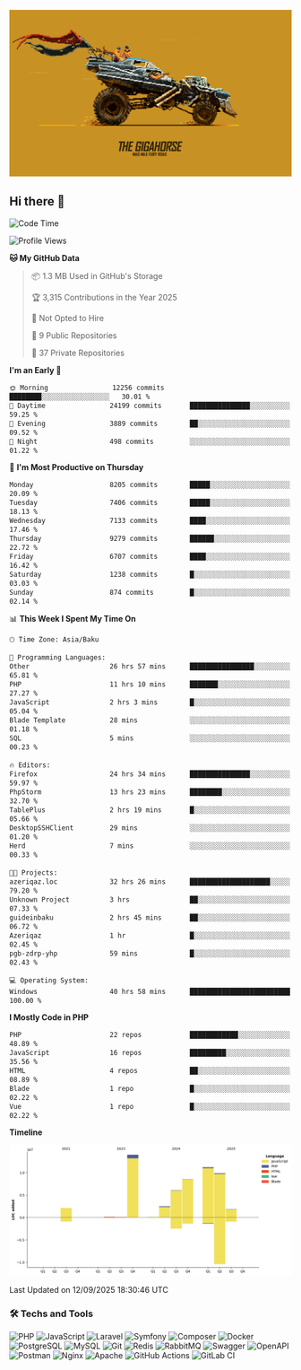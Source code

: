<!--WALLPAPER-->
<p align='center'>
  <img src='assets/wallpapers/11.gif' alt='Banner'>
</p>
<!--/WALLPAPER-->

## Hi there 👋

<!--START_SECTION:waka-->
![Code Time](http://img.shields.io/badge/Code%20Time-279%20hrs%2036%20mins-blue)

![Profile Views](http://img.shields.io/badge/Profile%20Views-0-blue)

**🐱 My GitHub Data** 

> 📦 1.3 MB Used in GitHub's Storage 
 > 
> 🏆 3,315 Contributions in the Year 2025
 > 
> 🚫 Not Opted to Hire
 > 
> 📜 9 Public Repositories 
 > 
> 🔑 37 Private Repositories 
 > 
**I'm an Early 🐤** 

```text
🌞 Morning                12256 commits       ████████░░░░░░░░░░░░░░░░░   30.01 % 
🌆 Daytime                24199 commits       ███████████████░░░░░░░░░░   59.25 % 
🌃 Evening                3889 commits        ██░░░░░░░░░░░░░░░░░░░░░░░   09.52 % 
🌙 Night                  498 commits         ░░░░░░░░░░░░░░░░░░░░░░░░░   01.22 % 
```
📅 **I'm Most Productive on Thursday** 

```text
Monday                   8205 commits        █████░░░░░░░░░░░░░░░░░░░░   20.09 % 
Tuesday                  7406 commits        █████░░░░░░░░░░░░░░░░░░░░   18.13 % 
Wednesday                7133 commits        ████░░░░░░░░░░░░░░░░░░░░░   17.46 % 
Thursday                 9279 commits        ██████░░░░░░░░░░░░░░░░░░░   22.72 % 
Friday                   6707 commits        ████░░░░░░░░░░░░░░░░░░░░░   16.42 % 
Saturday                 1238 commits        █░░░░░░░░░░░░░░░░░░░░░░░░   03.03 % 
Sunday                   874 commits         █░░░░░░░░░░░░░░░░░░░░░░░░   02.14 % 
```


📊 **This Week I Spent My Time On** 

```text
🕑︎ Time Zone: Asia/Baku

💬 Programming Languages: 
Other                    26 hrs 57 mins      ████████████████░░░░░░░░░   65.81 % 
PHP                      11 hrs 10 mins      ███████░░░░░░░░░░░░░░░░░░   27.27 % 
JavaScript               2 hrs 3 mins        █░░░░░░░░░░░░░░░░░░░░░░░░   05.04 % 
Blade Template           28 mins             ░░░░░░░░░░░░░░░░░░░░░░░░░   01.18 % 
SQL                      5 mins              ░░░░░░░░░░░░░░░░░░░░░░░░░   00.23 % 

🔥 Editors: 
Firefox                  24 hrs 34 mins      ███████████████░░░░░░░░░░   59.97 % 
PhpStorm                 13 hrs 23 mins      ████████░░░░░░░░░░░░░░░░░   32.70 % 
TablePlus                2 hrs 19 mins       █░░░░░░░░░░░░░░░░░░░░░░░░   05.66 % 
DesktopSSHClient         29 mins             ░░░░░░░░░░░░░░░░░░░░░░░░░   01.20 % 
Herd                     7 mins              ░░░░░░░░░░░░░░░░░░░░░░░░░   00.33 % 

🐱‍💻 Projects: 
azeriqaz.loc             32 hrs 26 mins      ████████████████████░░░░░   79.20 % 
Unknown Project          3 hrs               ██░░░░░░░░░░░░░░░░░░░░░░░   07.33 % 
guideinbaku              2 hrs 45 mins       ██░░░░░░░░░░░░░░░░░░░░░░░   06.72 % 
Azeriqaz                 1 hr                █░░░░░░░░░░░░░░░░░░░░░░░░   02.45 % 
pgb-zdrp-yhp             59 mins             █░░░░░░░░░░░░░░░░░░░░░░░░   02.43 % 

💻 Operating System: 
Windows                  40 hrs 58 mins      █████████████████████████   100.00 % 
```

**I Mostly Code in PHP** 

```text
PHP                      22 repos            ████████████░░░░░░░░░░░░░   48.89 % 
JavaScript               16 repos            █████████░░░░░░░░░░░░░░░░   35.56 % 
HTML                     4 repos             ██░░░░░░░░░░░░░░░░░░░░░░░   08.89 % 
Blade                    1 repo              █░░░░░░░░░░░░░░░░░░░░░░░░   02.22 % 
Vue                      1 repo              █░░░░░░░░░░░░░░░░░░░░░░░░   02.22 % 
```



**Timeline**

![Lines of Code chart](https://raw.githubusercontent.com/feridnesibzade/feridnesibzade/main/assets/bar_graph.png)


 Last Updated on 12/09/2025 18:30:46 UTC
<!--END_SECTION:waka-->

### 🛠️ Techs and Tools

![PHP](https://img.shields.io/badge/PHP-777BB4?style=for-the-badge&logo=php&logoColor=white)
![JavaScript](https://img.shields.io/badge/JavaScript-F7DF1E?style=for-the-badge&logo=javascript&logoColor=000)
![Laravel](https://img.shields.io/badge/Laravel-F55247?style=for-the-badge&logo=laravel&logoColor=white)
![Symfony](https://img.shields.io/badge/Symfony-000000?style=for-the-badge&logo=symfony&logoColor=white)
![Composer](https://img.shields.io/badge/Composer-885630?style=for-the-badge&logo=composer&logoColor=white)
![Docker](https://img.shields.io/badge/Docker-2496ED?style=for-the-badge&logo=docker&logoColor=white)
![PostgreSQL](https://img.shields.io/badge/PostgreSQL-4169E1?style=for-the-badge&logo=postgresql&logoColor=white)
![MySQL](https://img.shields.io/badge/MySQL-4479A1?style=for-the-badge&logo=mysql&logoColor=white)
![Git](https://img.shields.io/badge/Git-F05032?style=for-the-badge&logo=git&logoColor=white)
![Redis](https://img.shields.io/badge/Redis-DC382D?style=for-the-badge&logo=redis&logoColor=white)
![RabbitMQ](https://img.shields.io/badge/RabbitMQ-FF6600?style=for-the-badge&logo=rabbitmq&logoColor=white)
![Swagger](https://img.shields.io/badge/Swagger-85EA2D?style=for-the-badge&logo=swagger&logoColor=black)
![OpenAPI](https://img.shields.io/badge/OpenAPI-6BA539?style=for-the-badge&logo=openapiinitiative&logoColor=white)
![Postman](https://img.shields.io/badge/Postman-FF6C37?style=for-the-badge&logo=postman&logoColor=white)
![Nginx](https://img.shields.io/badge/Nginx-009639?style=for-the-badge&logo=nginx&logoColor=white)
![Apache](https://img.shields.io/badge/Apache-D22128?style=for-the-badge&logo=apache&logoColor=white)
![GitHub Actions](https://img.shields.io/badge/GitHub%20Actions-2088FF?style=for-the-badge&logo=githubactions&logoColor=white)
![GitLab CI](https://img.shields.io/badge/GitLab%20CI-FC6D26?style=for-the-badge&logo=gitlab&logoColor=white)

